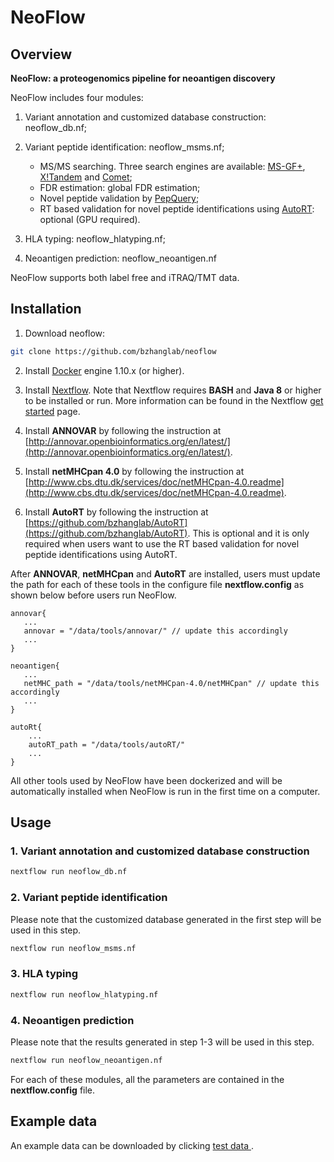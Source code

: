 # NeoFlow

## Overview

**NeoFlow: a proteogenomics pipeline for neoantigen discovery**

NeoFlow includes four modules:

1. Variant annotation and customized database construction: neoflow_db.nf;
2. Variant peptide identification: neoflow_msms.nf;

   * MS/MS searching. Three search engines are available: [MS-GF+](https://github.com/MSGFPlus/msgfplus), [X!Tandem](https://www.thegpm.org/tandem/) and [Comet](http://comet-ms.sourceforge.net/);
   * FDR estimation: global FDR estimation;
   * Novel peptide validation by [PepQuery](http://pepquery.org/);
   * RT based validation for novel peptide identifications using [AutoRT](https://github.com/bzhanglab/AutoRT): optional (GPU required).

3. HLA typing: neoflow_hlatyping.nf;
4. Neoantigen prediction: neoflow_neoantigen.nf


NeoFlow supports both label free and iTRAQ/TMT data.

## Installation

1. Download neoflow:

```sh
git clone https://github.com/bzhanglab/neoflow
```

2. Install [Docker](https://docs.docker.com/install/) engine 1.10.x (or higher).

3. Install [Nextflow](https://www.nextflow.io/docs/latest/getstarted.html). Note that Nextflow requires **BASH** and **Java 8** or higher to be installed or run. More information can be found in the Nextflow [get started](https://www.nextflow.io/docs/latest/getstarted.html) page.

4. Install **ANNOVAR** by following the instruction at [http://annovar.openbioinformatics.org/en/latest/](http://annovar.openbioinformatics.org/en/latest/).

5. Install **netMHCpan 4.0** by following the instruction at [http://www.cbs.dtu.dk/services/doc/netMHCpan-4.0.readme](http://www.cbs.dtu.dk/services/doc/netMHCpan-4.0.readme). 

6. Install **AutoRT** by following the instruction at [https://github.com/bzhanglab/AutoRT](https://github.com/bzhanglab/AutoRT). This is optional and it is only required when users want to use the RT based validation for novel peptide identifications using AutoRT.

After **ANNOVAR**, **netMHCpan**  and **AutoRT** are installed, users must update the path for each of these tools in the configure file **nextflow.config** as shown below before users run NeoFlow.

```
annovar{
   ...
   annovar = "/data/tools/annovar/" // update this accordingly
   ...
}

neoantigen{
   ...
   netMHC_path = "/data/tools/netMHCpan-4.0/netMHCpan" // update this accordingly
   ...
}

autoRt{
    ...
    autoRT_path = "/data/tools/autoRT/"
    ...
}
```

All other tools used by NeoFlow have been dockerized and will be automatically installed when NeoFlow is run in the first time on a computer.

## Usage

### 1. Variant annotation and customized database construction

```sh
nextflow run neoflow_db.nf
```
### 2. Variant peptide identification
Please note that the customized database generated in the first step will be used in this step. 
```sh
nextflow run neoflow_msms.nf
```
### 3. HLA typing
```sh
nextflow run neoflow_hlatyping.nf
```
### 4. Neoantigen prediction
Please note that the results generated in step 1-3 will be used in this step. 
```sh
nextflow run neoflow_neoantigen.nf
```
For each of these modules, all the parameters are contained in the **nextflow.config** file.

##  Example data

An example data can be downloaded by clicking [test data ](http://pdv.zhang-lab.org/data/download/neoflow_example_data/test_data.zip). 
